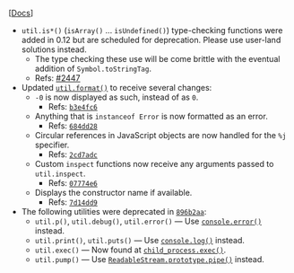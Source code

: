 [[Docs](https://iojs.org/api/util.html)]

- `util.is*()` (`isArray()` ... `isUndefined()`) type-checking functions were added in 0.12 but are scheduled for deprecation. Please use user-land solutions instead.
  - The type checking these use will be come brittle with the eventual addition of `Symbol.toStringTag`.
  - Refs: [#2447](https://github.com/nodejs/node/pull/2447)
- Updated [`util.format()`](https://iojs.org/api/util.html#util_util_format_format) to receive several changes:
  - `-0` is now displayed as such, instead of as `0`.
    - Refs: [`b3e4fc6`](https://github.com/nodejs/node/commit/b3e4fc6a48b97b52bd19de43c76b7082dcab4988)
  - Anything that is `instanceof Error` is now formatted as an error.
    - Refs: [`684dd28`](https://github.com/nodejs/node/commit/684dd28a6c684532336777348875ac11305727b9)
  - Circular references in JavaScript objects are now handled for the `%j` specifier.
    - Refs:  [`2cd7adc`](https://github.com/nodejs/node/commit/2cd7adc7f44e4dfe440162a31a168e6aa9a8cea1)
  - Custom `inspect` functions now receive any arguments passed to `util.inspect`.
    - Refs: [`07774e6`](https://github.com/nodejs/node/commit/07774e6b9570f90166a54fa87af74b8a7cf9926a)
  - Displays the constructor name if available.
    - Refs: [`7d14dd9`](https://github.com/nodejs/node/commit/7d14dd9b5e78faabb95d454a79faa513d0bbc2a5)
- The following utilities were deprecated in [`896b2aa`](https://github.com/nodejs/node/commit/896b2aa7074fc886efd7dd0a397d694763cac7ce):
  - `util.p()`, `util.debug()`, `util.error()` — Use [`console.error()`](https://iojs.org/api/console.html#console_console_error_data) instead.
  - `util.print()`, `util.puts()` — Use [`console.log()`](https://iojs.org/api/console.html#console_console_log_data) instead.
  - `util.exec()` — Now found at [`child_process.exec()`](https://iojs.org/api/child_process.html#child_process_child_process_exec_command_options_callback).
  - `util.pump()` — Use [`ReadableStream.prototype.pipe()`](https://iojs.org/api/stream.html#stream_readable_pipe_destination_options) instead.
